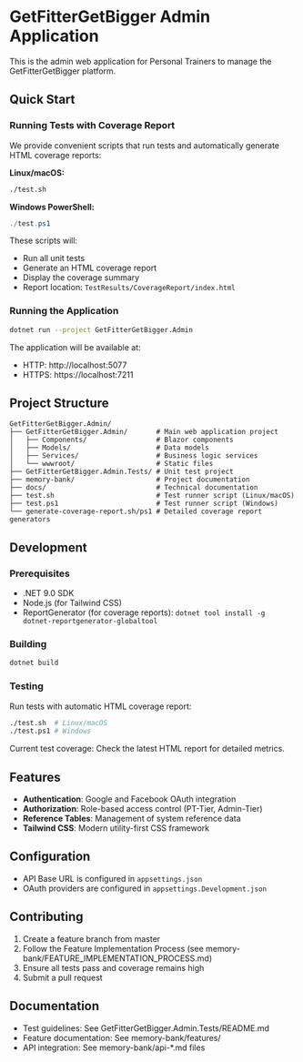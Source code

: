 # GetFitterGetBigger Admin Application

This is the admin web application for Personal Trainers to manage the GetFitterGetBigger platform.

## Quick Start

### Running Tests with Coverage Report

We provide convenient scripts that run tests and automatically generate HTML coverage reports:

**Linux/macOS:**
```bash
./test.sh
```

**Windows PowerShell:**
```powershell
./test.ps1
```

These scripts will:
- Run all unit tests
- Generate an HTML coverage report
- Display the coverage summary
- Report location: `TestResults/CoverageReport/index.html`

### Running the Application

```bash
dotnet run --project GetFitterGetBigger.Admin
```

The application will be available at:
- HTTP: http://localhost:5077
- HTTPS: https://localhost:7211

## Project Structure

```
GetFitterGetBigger.Admin/
├── GetFitterGetBigger.Admin/       # Main web application project
│   ├── Components/                 # Blazor components
│   ├── Models/                     # Data models
│   ├── Services/                   # Business logic services
│   └── wwwroot/                    # Static files
├── GetFitterGetBigger.Admin.Tests/ # Unit test project
├── memory-bank/                    # Project documentation
├── docs/                           # Technical documentation
├── test.sh                         # Test runner script (Linux/macOS)
├── test.ps1                        # Test runner script (Windows)
└── generate-coverage-report.sh/ps1 # Detailed coverage report generators
```

## Development

### Prerequisites

- .NET 9.0 SDK
- Node.js (for Tailwind CSS)
- ReportGenerator (for coverage reports): `dotnet tool install -g dotnet-reportgenerator-globaltool`

### Building

```bash
dotnet build
```

### Testing

Run tests with automatic HTML coverage report:
```bash
./test.sh  # Linux/macOS
./test.ps1 # Windows
```

Current test coverage: Check the latest HTML report for detailed metrics.

## Features

- **Authentication**: Google and Facebook OAuth integration
- **Authorization**: Role-based access control (PT-Tier, Admin-Tier)
- **Reference Tables**: Management of system reference data
- **Tailwind CSS**: Modern utility-first CSS framework

## Configuration

- API Base URL is configured in `appsettings.json`
- OAuth providers are configured in `appsettings.Development.json`

## Contributing

1. Create a feature branch from master
2. Follow the Feature Implementation Process (see memory-bank/FEATURE_IMPLEMENTATION_PROCESS.md)
3. Ensure all tests pass and coverage remains high
4. Submit a pull request

## Documentation

- Test guidelines: See GetFitterGetBigger.Admin.Tests/README.md
- Feature documentation: See memory-bank/features/
- API integration: See memory-bank/api-*.md files